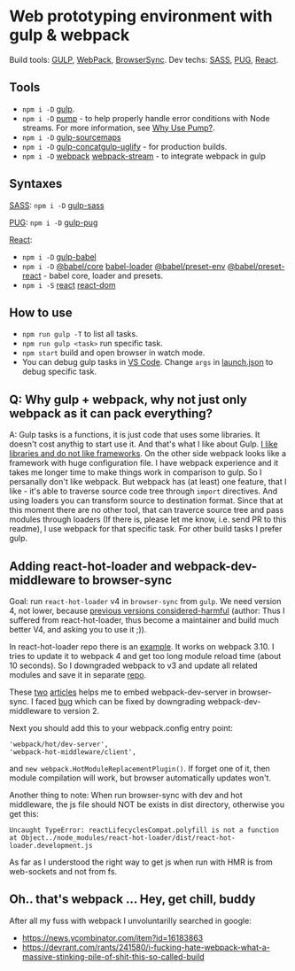 # Web prototyping environment with gulp & webpack

Build tools: [GULP](https://gulpjs.com/), [WebPack](https://webpack.js.org/), [BrowserSync](https://www.browsersync.io/). 
Dev techs: [SASS](http://sass-lang.com/), [PUG](https://pugjs.org), [React](https://reactjs.org/).


## Tools

- `npm i -D` [gulp](https://www.npmjs.com/package/gulp). 
- `npm i -D` [pump](https://www.npmjs.com/package/pump) - to help properly handle error conditions with Node streams. For more information, see [Why Use Pump?](https://github.com/terinjokes/gulp-uglify/blob/master/docs/why-use-pump/README.md#why-use-pump).
- `npm i -D` [gulp-sourcemaps](https://www.npmjs.com/package/gulp-sourcemaps)
- `npm i -D` [gulp-concat](https://www.npmjs.com/package/gulp-concat)[gulp-uglify](https://www.npmjs.com/package/gulp-uglify) - for production builds.<br>
- `npm i -D` [webpack](https://www.npmjs.com/package/webpack) [webpack-stream](https://www.npmjs.com/package/webpack-stream) - to integrate webpack in gulp<br>


## Syntaxes

[SASS](http://sass-lang.com/): 
`npm i -D` [gulp-sass](https://www.npmjs.com/package/gulp-sass) 

[PUG](https://pugjs.org): `npm i -D` [gulp-pug](https://www.npmjs.com/package/gulp-pug)

[React](https://reactjs.org/): 

- `npm i -D` [gulp-babel](https://www.npmjs.com/package/gulp-babel)
- `npm i -D` [@babel/core](https://www.npmjs.com/package/@babel/core) [babel-loader](https://www.npmjs.com/package/babel-loader) [@babel/preset-env](https://www.npmjs.com/package/@babel/preset-env) [@babel/preset-react](https://www.npmjs.com/package/@babel/preset-react) - babel core, loader and presets.
- `npm i -S` [react](https://www.npmjs.com/package/react) [react-dom](https://www.npmjs.com/package/react-dom)


## How to use

- `npm run gulp -T` to list all tasks. 
- `npm run gulp <task>` run specific task.
- `npm start` build and open browser in watch mode.
- You can debug gulp tasks in [VS Code](https://code.visualstudio.com/). Change `args` in [launch.json](https://code.visualstudio.com/docs/editor/debugging) to debug specific task.


## Q: Why gulp + webpack, why not just only webpack as it can pack everything?

A: Gulp tasks is a functions, it is just code that uses some libraries. It doesn't cost anythig to start use it. And that's what I like about Gulp. [I like libraries and do not like frameworks](http://tomasp.net/blog/2015/library-frameworks/). On the other side webpack looks like a framework with huge configuration file. I have webpack experience and it takes me longer time to make things work in comparison to gulp. So I persanally don't like webpack. But webpack has (at least) one feature, that I like - it's able to traverse source code tree through `import` directives. And using loaders you can transform source to destination format. Since that at this moment there are no other tool, that can traverce source tree and pass modules through loaders (If there is, please let me know, i.e. send PR to this readme), I use webpack for that specific task. For other build tasks I prefer gulp.

## Adding react-hot-loader and webpack-dev-middleware to browser-sync

Goal: run `react-hot-loader` v4 in `browser-sync` from `gulp`. We need version 4, not lower, because [previous versions considered-harmful](https://codeburst.io/react-hot-loader-considered-harmful-321fe3b6ca74) (author: Thus I suffered from react-hot-loader, thus become a maintainer and build much better V4, and asking you to use it ;)). 

In react-hot-loader repo there is an [example](https://github.com/gaearon/react-hot-loader/tree/master/examples/webpack-modern). It works on webpack 3.10. I tries to update it to webpack 4 and get too long module reload time (about 10 seconds). So I downgraded webpack to v3 and update all related modules and save it in separate [repo](https://github.com/maestrow/react-hot-loader4-tpl).

These [two](https://css-tricks.com/combine-webpack-gulp-4/) [articles](https://jsramblings.com/2016/07/16/hot-reloading-gulp-webpack-browsersync.html) helps me to embed webpack-dev-server in browser-sync. I faced [bug](https://github.com/webpack/webpack-dev-middleware/issues/283) which can be fixed by downgrading webpack-dev-middleware to version 2. 

Next you should add this to your webpack.config entry point:

    'webpack/hot/dev-server',
    'webpack-hot-middleware/client',

and `new webpack.HotModuleReplacementPlugin()`. If forget one of it, then module compilation will work, but browser  automatically updates won't. 

Another thing to note: When run browser-sync with dev and hot middleware, the js file should NOT be exists in dist directory, otherwise you get this:

    Uncaught TypeError: reactLifecyclesCompat.polyfill is not a function
    at Object../node_modules/react-hot-loader/dist/react-hot-loader.development.js

As far as I understood the right way to get js when run with HMR is from web-sockets and not from fs.

## Oh.. that's webpack ... Hey, get chill, buddy

After all my fuss with webpack I unvoluntarilly searched in google:

- https://news.ycombinator.com/item?id=16183863
- https://devrant.com/rants/241580/i-fucking-hate-webpack-what-a-massive-stinking-pile-of-shit-this-so-called-build